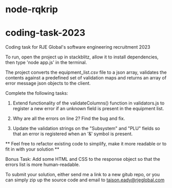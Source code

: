 # node-rqkrip

# coding-task-2023
Coding task for RJE Global's software engineering recruitment 2023

To run, open the project up in stackblitz, allow it to install dependencies, then type 'node app.js' in the terminal.

The project converts the equipment_list.csv file to a json array, validates the contents against a predefined set of validation maps and returns an array of error message json objects to the client.

Complete the following tasks:

1. Extend functionality of the validateColumns() function in validators.js to register a new error if an unknown field is present in the equipment list.

2. Why are all the errors on line 2? Find the bug and fix.

3. Update the validation strings on the "Subsystem" and "PLU" fields so that an error is registered when an '&' symbol is present.

** Feel free to refactor existing code to simplify, make it more readable or to fit in with your solution **

Bonus Task:
Add some HTML and CSS to the response object so that the errors list is more human-readable.

To submit your solution, either send me a link to a new gitub repo, or you can simply zip up the source code and email to taison.eady@rjeglobal.com
